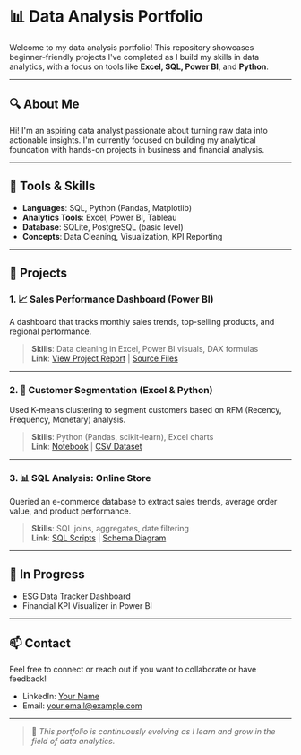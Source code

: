 # 📊 Data Analysis Portfolio

Welcome to my data analysis portfolio! This repository showcases beginner-friendly projects I've completed as I build my skills in data analytics, with a focus on tools like **Excel, SQL, Power BI**, and **Python**.

---

## 🔍 About Me

Hi! I'm an aspiring data analyst passionate about turning raw data into actionable insights. I'm currently focused on building my analytical foundation with hands-on projects in business and financial analysis.

---

## 🧰 Tools & Skills
- **Languages**: SQL, Python (Pandas, Matplotlib)
- **Analytics Tools**: Excel, Power BI, Tableau
- **Database**: SQLite, PostgreSQL (basic level)
- **Concepts**: Data Cleaning, Visualization, KPI Reporting

---

## 📁 Projects

### 1. 📈 Sales Performance Dashboard (Power BI)
A dashboard that tracks monthly sales trends, top-selling products, and regional performance.

> **Skills**: Data cleaning in Excel, Power BI visuals, DAX formulas  
> **Link**: [View Project Report](#) | [Source Files](#)

---

### 2. 🛒 Customer Segmentation (Excel & Python)
Used K-means clustering to segment customers based on RFM (Recency, Frequency, Monetary) analysis.

> **Skills**: Python (Pandas, scikit-learn), Excel charts  
> **Link**: [Notebook](#) | [CSV Dataset](#)

---

### 3. 📊 SQL Analysis: Online Store
Queried an e-commerce database to extract sales trends, average order value, and product performance.

> **Skills**: SQL joins, aggregates, date filtering  
> **Link**: [SQL Scripts](#) | [Schema Diagram](#)

---

## 🚧 In Progress
- ESG Data Tracker Dashboard
- Financial KPI Visualizer in Power BI

---

## 📫 Contact
Feel free to connect or reach out if you want to collaborate or have feedback!

- LinkedIn: [Your Name](#)
- Email: your.email@example.com

---

> 🌱 *This portfolio is continuously evolving as I learn and grow in the field of data analytics.*
